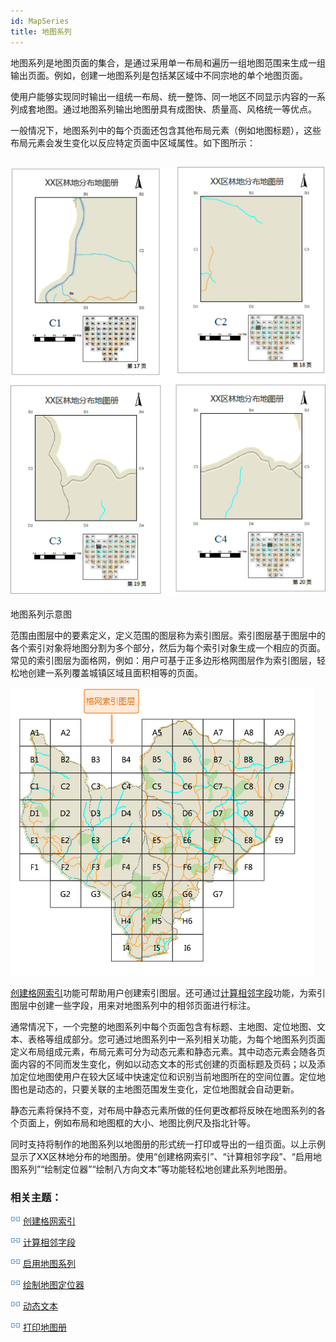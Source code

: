 ```yaml
---
id: MapSeries
title: 地图系列
---
```

地图系列是地图页面的集合，是通过采用单一布局和遍历一组地图范围来生成一组输出页面。例如，创建一地图系列是包括某区域中不同宗地的单个地图页面。

使用户能够实现同时输出一组统一布局、统一整饰、同一地区不同显示内容的一系列成套地图。通过地图系列输出地图册具有成图快、质量高、风格统一等优点。

一般情况下，地图系列中的每个页面还包含其他布局元素（例如地图标题），这些布局元素会发生变化以反应特定页面中区域属性。如下图所示：

![](img/MapSeriesOverview2.png)  
---  
地图系列示意图  
  
范围由图层中的要素定义，定义范围的图层称为索引图层。索引图层基于图层中的各个索引对象将地图分割为多个部分，然后为每个索引对象生成一个相应的页面。常见的索引图层为面格网，例如：用户可基于正多边形格网图层作为索引图层，轻松地创建一系列覆盖城镇区域且面积相等的页面。

![](img/MapSeriesIntroduce.png)  

  
[创建格网索引](CreateGridIndex.html)功能可帮助用户创建索引图层。还可通过[计算相邻字段](CaculateAdjacentFieldhtm.html)功能，为索引图层中创建一些字段，用来对地图系列中的相邻页面进行标注。

通常情况下，一个完整的地图系列中每个页面包含有标题、主地图、定位地图、文本、表格等组成部分。您可通过地图系列中一系列相关功能，为每个地图系列页面定义布局组成元素，布局元素可分为动态元素和静态元素。其中动态元素会随各页面内容的不同而发生变化，例如以动态文本的形式创建的页面标题及页码；以及添加定位地图使用户在较大区域中快速定位和识别当前地图所在的空间位置。定位地图也是动态的，只要关联的主地图范围发生变化，定位地图就会自动更新。

静态元素将保持不变，对布局中静态元素所做的任何更改都将反映在地图系列的各个页面上，例如布局和地图框的大小、地图比例尺及指北针等。

同时支持将制作的地图系列以地图册的形式统一打印或导出的一组页面。以上示例显示了XX区林地分布的地图册。使用“创建格网索引”、“计算相邻字段”、“启用地图系列”“绘制定位器”“绘制八方向文本”等功能轻松地创建此系列地图册。

### 相关主题：

![](../img/smalltitle.png) [创建格网索引](CreateGridIndex.html)

![](../img/smalltitle.png) [计算相邻字段](CaculateAdjacentFieldhtm.html)

![](../img/smalltitle.png) [启用地图系列](MapSerieSettings.html)

![](../img/smalltitle.png) [绘制地图定位器](MapLocator.html)

![](../img/smalltitle.png) [动态文本](DynamicText.html)

![](../img/smalltitle.png) [打印地图册](PrintingMapBooks.html)

